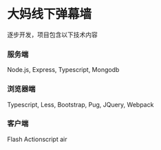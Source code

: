 # 大妈线下弹幕墙

逐步开发，项目包含以下技术内容

### 服务端

Node.js, Express, Typescript, Mongodb

### 浏览器端

Typescript, Less, Bootstrap, Pug, JQuery, Webpack

### 客户端 

Flash Actionscript air
